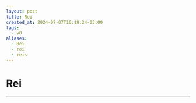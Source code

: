 ```yaml
---
layout: post
title: Rei
created_at: 2024-07-07T16:18:24-03:00
tags:
  - v0
aliases:
  - Rei
  - rei
  - reis
---
```

# Rei
----

